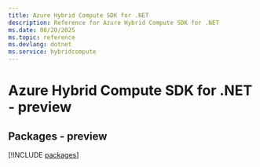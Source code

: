 ```yaml
---
title: Azure Hybrid Compute SDK for .NET
description: Reference for Azure Hybrid Compute SDK for .NET
ms.date: 08/20/2025
ms.topic: reference
ms.devlang: dotnet
ms.service: hybridcompute
---
```

# Azure Hybrid Compute SDK for .NET - preview
## Packages - preview
[!INCLUDE [packages](hybrid-compute-index.md)]